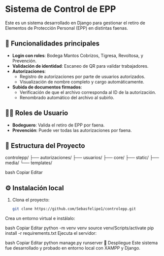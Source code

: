 

# Sistema de Control de EPP

Este es un sistema desarrollado en Django para gestionar el retiro de Elementos de Protección Personal (EPP) en distintas faenas.

## 🔐 Funcionalidades principales

- **Login con roles**: Bodega Mantos Cobrizos, Tigresa, Revoltosa, y Prevención.
- **Validación de identidad**: Escaneo de QR para validar trabajadores.
- **Autorizaciones**: 
  - Registro de autorizaciones por parte de usuarios autorizados.
  - Visualización de nombre completo y cargo automáticamente.
- **Subida de documentos firmados**:
  - Verificación de que el archivo corresponda al ID de la autorización.
  - Renombrado automático del archivo al subirlo.

## 🧑‍💼 Roles de Usuario

- **Bodeguero**: Valida el retiro de EPP por faena.
- **Prevención**: Puede ver todas las autorizaciones por faena.

## 📁 Estructura del Proyecto

controlepp/
├── autorizaciones/
├── usuarios/
├── core/
├── static/
├── media/
└── templates/

bash
Copiar
Editar

## ⚙️ Instalación local

1. Clona el proyecto:
   ```bash
   git clone https://github.com/Sebasfelipe1/controlepp.git
Crea un entorno virtual e instálalo:

bash
Copiar
Editar
python -m venv venv
source venv/Scripts/activate
pip install -r requirements.txt
Ejecuta el servidor:

bash
Copiar
Editar
python manage.py runserver
🚀 Despliegue
Este sistema fue desarrollado y probado en entorno local con XAMPP y Django.